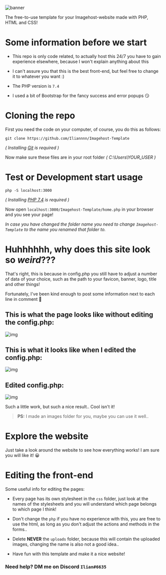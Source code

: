 ![banner](https://media.discordapp.net/attachments/856526431063769118/885158137294905434/banner.png?width=1260&height=329)

The free-to-use template for your Imagehost-website made with PHP, HTML and CSS!

# Some information before we start

- This repo is only code related, to actually host this 24/7 you have to gain experience elsewhere, because I won't explain anything about this

- I can't assure you that this is the best front-end, but feel free to change it to whatever you want :)

- The PHP version is `7.4`

- I used a bit of Bootstrap for the fancy success and error popups 😏

# Cloning the repo
First you need the code on your computer, of course, you do this as follows:
```
git clone https://github.com/Iliannnn/Imagehost-Template
```
*( Installing [Git](https://git-scm.com/) is required )*

Now make sure these files are in your root folder *( C:\Users\YOUR_USER )*

# Test or Development start usage

```
php -S localhost:3000
```
*( Installing [PHP 7.4](https://windows.php.net/download#php-7.4) is required )*

Now open `localhost:3000/Imagehost-Template/home.php` in your browser and you see your page!

*In case you have changed the folder name you need to change `Imagehost-Template` to the name you renamed that folder to.*

# Huhhhhhh, why does this site look so *weird*???
That's right, this is because in config.php you still have to adjust a number of data of your choice, such as the path to your favicon, banner, logo, title and other things!

Fortunately, I've been kind enough to post some information next to each line in comment 🤗

## This is what the page looks like without editing the config.php:
![img](https://i.imgur.com/w7nbl87.png)

## This is what it looks like when I edited the config.php:
![img](https://i.imgur.com/dG8Vmea.png)

## Edited config.php:
![img](https://i.imgur.com/z6aOxbw.png)

Such a little work, but such a nice result.. Cool isn't it!

> **PS:** I made an images folder for you, maybe you can use it well..

# Explore the website

Just take a look around the website to see how everything works! I am sure you will like it! 😀

# Editing the front-end

Some useful info for editing the pages:
- Every page has its own stylesheet in the `css` folder, just look at the names of the stylesheets and you will understand which page belongs to which page I think!

- Don't change the `php` if you have no experience with this, you are free to use the html, as long as you don't adjust the actions and methods in the forms..

- Delete **NEVER** the `uploads` folder, because this will contain the uploaded images, changing the name is also not a good idea..

- Have fun with this template and make it a nice website!

### Need help? DM me on Discord `Ilian#6635`

